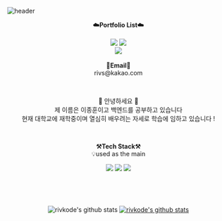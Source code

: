 ![header](https://capsule-render.vercel.app/api?type=waving&color=auto&height=300&section=header&text=Welcome&fontSize=85&animation=fadeIn&fontAlignY=38&desc=rivkode's%20GitHub%20Profile&descAlignY=51&descAlign=62)
<br>

<p align="center">
    <Strong>☁️Portfolio List☁️</Strong><br><br>
    <a href="https://velog.io/@rivkode" target="_blank"><img src="https://img.shields.io/static/v1?style=for-the-badge&message=Velog&color=222222&logo=Velog&logoColor=20C997&label="/></a>
    <a href="https://industrious-crow-d0f.notion.site/9fd749a924e941f880de6553f1045b9f" target="_blank"><img src="https://img.shields.io/static/v1?style=for-the-badge&message=Notion&color=000000&logo=Notion&logoColor=FFFFFF&label="/></a>
    <br>
   <a href="https://hits.seeyoufarm.com"><img src="https://hits.seeyoufarm.com/api/count/incr/badge.svg?url=https%3A%2F%2Fgithub.com%2Frivkode&count_bg=%2379C83D&title_bg=%23555555&icon=&icon_color=%23E7E7E7&title=hits&edge_flat=false"/></a>
<br><br>
<Strong>📧Email📧</Strong><br>rivs@kakao.com<br>
</p>

<br>

<p align="center">
👋 안녕하세요 👋<br>
제 이름은 이종훈이고 백엔드를 공부하고 있습니다<br>
현재 대학교에 재학중이며 열심히 배우려는 자세로 학습에 임하고 있습니다 !<br>
</p>

<br>

<p align="center">
    <Strong>⚒️Tech Stack⚒️</Strong><br>
    💡used as the main
</p>
<p align="center" display="inline-block">
  <img src="https://img.shields.io/badge/JAVA-007396?style=for-the-badge&logo=java&logoColor=white"> 
    <img src="https://img.shields.io/badge/Spring-6DB33F?style=for-the-badge&logo=Spring&logoColor=white">
    <img src="https://img.shields.io/badge/SpringBoot-6DB33F?style=for-the-badge&logo=SpringBoot&logoColor=white">

</p><br>

<p align="center">

[//]: # (    💡used at least once)

[//]: # (</p>)

[//]: # ()
[//]: # (<p align="center" display="inline-block">)

[//]: # (  <img src="https://img.shields.io/badge/Python-3776AB?style=for-the-badge&logo=Python&logoColor=white">)

[//]: # (  <img src="https://img.shields.io/badge/Linux-FCC624?style=for-the-badge&logo=Linux&logoColor=white">)
[//]: # (  <img src="https://img.shields.io/badge/mysql-4479A1?style=for-the-badge&logo=mysql&logoColor=white">)
[//]: # (<img src="https://img.shields.io/badge/javascript-F7DF1E?style=for-the-badge&logo=javascript&logoColor=black">)
[//]: # (<img src="https://img.shields.io/badge/css-1572B6?style=for-the-badge&logo=css3&logoColor=white">)
[//]: # (<img src="https://img.shields.io/badge/html-E34F26?style=for-the-badge&logo=html5&logoColor=white">)
</p>

<br>

<div align=center>

[//]: # ([![rivkode's GitHub stats]&#40;https://github-readme-stats.vercel.app/api?username=rivkode&#41;]&#40;https://github.com/anuraghazra/github-readme-stats&#41;)

![rivkode's github stats](https://github-readme-stats.vercel.app/api?username=rivkode&show_icons=true)
[![rivkode's github stats](https://github-readme-stats.vercel.app/api/top-langs/?username=rivkode&show_icons=true&hide_border=true&title_color=004386&icon_color=004386&layout=compact)](https://github.com/rivkode)